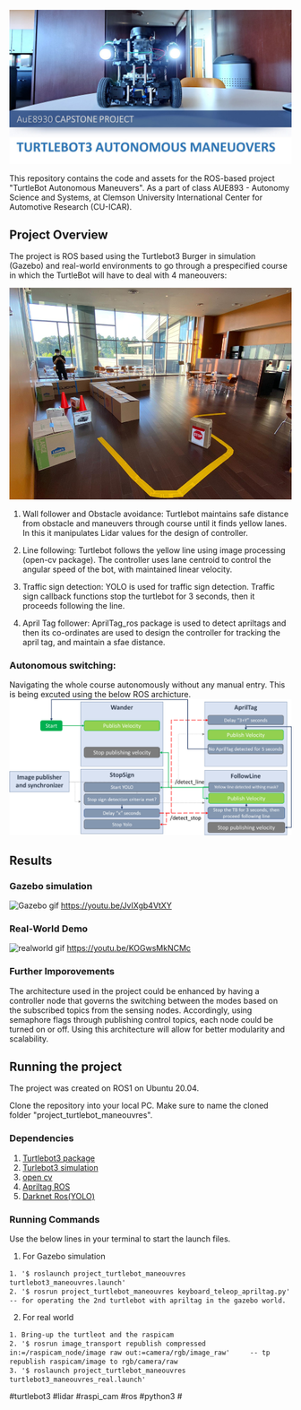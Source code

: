 ![Cover](https://raw.githubusercontent.com/atefemran/AuE893-Turtlebot_Autonomous_Maneuvers_Project/main/src/videos/git%20cover.jpg)

This repository contains the code and assets for the ROS-based project "TurtleBot Autonomous Maneuvers". As a part of class AUE893 - Autonomy Science and Systems, at Clemson University International Center for Automotive Research (CU-ICAR).
 
## Project Overview

The project is ROS based using the Turtlebot3 Burger in simulation (Gazebo) and real-world environments to go through a prespecified course in which the TurtleBot will have to deal with 4 maneouvers:

![Track](https://raw.githubusercontent.com/atefemran/AuE893-Turtlebot_Autonomous_Maneuvers_Project/main/src/videos/Track.png)

1. Wall follower and Obstacle avoidance:
   	Turtlebot maintains safe distance from obstacle and maneuvers through course until it finds yellow lanes. In this it manipulates Lidar values for the design of controller.
		
3. Line following:
   	Turtlebot follows the yellow line using image processing (open-cv package). The controller uses lane centroid to control the angular speed of the bot, with maintained linear velocity. 

4. Traffic sign detection:
	YOLO is used for traffic sign detection. Traffic sign callback functions stop the turtlebot for 3 seconds, then it proceeds following the line. 

5. April Tag follower:
	AprilTag_ros package is used to detect apriltags and then its co-ordinates are used to design the controller for tracking the april tag, and maintain a sfae distance. 

### Autonomous switching:
Navigating the whole course autonomously without any manual entry. This is being excuted using the below ROS archicture.
   ![ROS_switching](https://raw.githubusercontent.com/atefemran/AuE893-Turtlebot_Autonomous_Maneuvers_Project/main/src/videos/ROS_switching.png)

 

##  Results

### Gazebo simulation
![Gazebo gif](https://github.com/atefemran/AuE893-Turtlebot_Autonomous_Maneuvers_Project/blob/main/src/videos/Gazebo%20Simulation%20AUE893%20Turtlebot%20Autonomous%20Maneuvers%20Project_1080p.gif?raw=true)
https://youtu.be/JvIXgb4VtXY

### Real-World Demo
![realworld gif](https://github.com/atefemran/AuE893-Turtlebot_Autonomous_Maneuvers_Project/blob/main/src/videos/RealWorld%20AUE893%20Turtlebot%20Autonomous%20Maneuvers%20Project_480p.gif?raw=true)
https://youtu.be/KOGwsMkNCMc

### Further Imporovements
The architecture used in the project could be enhanced by having a controller node that governs the switching between the modes based on the subscribed topics from the sensing nodes. Accordingly, using semaphore flags through publishing control topics, each node could be turned on or off. 
Using this architecture will allow for better modularity and scalability. 

## Running the project
The project was created on ROS1 on Ubuntu 20.04.

Clone the repository into your local PC. Make sure to name the cloned folder "project_turtlebot_maneouvres".

### Dependencies
1. [Turtlebot3 package](https://emanual.robotis.com/docs/en/platform/turtlebot3/quick-start/)	
2. [Turlebot3 simulation](https://github.com/ROBOTIS-GIT/turtlebot3_simulations)
3. [open cv](https://github.com/ros-perception/vision_opencv)
4. [Apriltag ROS](https://github.com/AprilRobotics/apriltag_ros)
5. [Darknet Ros(YOLO)](https://github.com/leggedrobotics/darknet_ros)

### Running Commands 
Use the below lines in your terminal to start the launch files.
1. For Gazebo simulation
```
1. '$ roslaunch project_turtlebot_maneouvres turtlebot3_maneouvres.launch'
2. '$ rosrun project_turtlebot_maneouvres keyboard_teleop_apriltag.py'    -- for operating the 2nd turtlebot with apriltag in the gazebo world.
```
	
2. For real world
```
1. Bring-up the turtleot and the raspicam
2. '$ rosrun image_transport republish compressed in:=/raspicam_node/image raw out:=camera/rgb/image_raw'     -- tp republish raspicam/image to rgb/camera/raw
3. '$ roslaunch project_turtlebot_maneouvres turtlebot3_maneouvres_real.launch'
```
#turtlebot3 #lidar #raspi_cam #ros #python3 #



